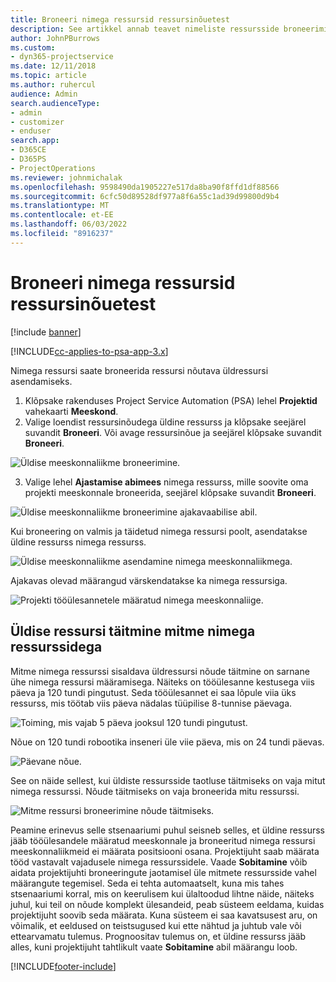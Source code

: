 ```yaml
---
title: Broneeri nimega ressursid ressursinõuetest
description: See artikkel annab teavet nimeliste ressursside broneerimise kohta üldiste ressursinõuete jaoks.
author: JohnPBurrows
ms.custom:
- dyn365-projectservice
ms.date: 12/11/2018
ms.topic: article
ms.author: ruhercul
audience: Admin
search.audienceType:
- admin
- customizer
- enduser
search.app:
- D365CE
- D365PS
- ProjectOperations
ms.reviewer: johnmichalak
ms.openlocfilehash: 9598490da1905227e517da8ba90f8ffd1df88566
ms.sourcegitcommit: 6cfc50d89528df977a8f6a55c1ad39d99800d9b4
ms.translationtype: MT
ms.contentlocale: et-EE
ms.lasthandoff: 06/03/2022
ms.locfileid: "8916237"
---
```

# <a name="book-named-resources-from-resource-requirements"></a>Broneeri nimega ressursid ressursinõuetest

[!include [banner](../includes/psa-now-project-operations.md)]

[!INCLUDE[cc-applies-to-psa-app-3.x](../includes/cc-applies-to-psa-app-3x.md)]

Nimega ressursi saate broneerida ressursi nõutava üldressursi asendamiseks.

1. Klõpsake rakenduses Project Service Automation (PSA) lehel **Projektid** vahekaarti **Meeskond**.
2. Valige loendist ressursinõudega üldine ressurss ja klõpsake seejärel suvandit **Broneeri**. Või avage ressursinõue ja seejärel klõpsake suvandit **Broneeri**.


![Üldise meeskonnaliikme broneerimine.](media/RM-how-to-14.png)


3. Valige lehel **Ajastamise abimees** nimega ressurss, mille soovite oma projekti meeskonnale broneerida, seejärel klõpsake suvandit **Broneeri**.

![Üldise meeskonnaliikme broneerimine ajakavaabilise abil.](media/RM-how-to-15.png)

Kui broneering on valmis ja täidetud nimega ressursi poolt, asendatakse üldine ressurss nimega ressurss.

![Üldise meeskonnaliikme asendamine nimega meeskonnaliikmega.](media/RM-how-to-16.png)

Ajakavas olevad määrangud värskendatakse ka nimega ressursiga.

![Projekti tööülesannetele määratud nimega meeskonnaliige.](media/RM-how-to-17.png)

## <a name="fulfill-a-generic-resource-with-multiple-named-resources"></a>Üldise ressursi täitmine mitme nimega ressurssidega
Mitme nimega ressurssi sisaldava üldressursi nõude täitmine on sarnane ühe nimega ressursi määramisega. Näiteks on tööülesanne kestusega viis päeva ja 120 tundi pingutust. Seda tööülesannet ei saa lõpule viia üks ressurss, mis töötab viis päeva nädalas tüüpilise 8-tunnise päevaga. 

![Toiming, mis vajab 5 päeva jooksul 120 tundi pingutust.](media/RM-how-to-21.png)

Nõue on 120 tundi robootika inseneri üle viie päeva, mis on 24 tundi päevas.

![Päevane nõue.](media/RM-how-to-22.png)

See on näide sellest, kui üldiste ressursside taotluse täitmiseks on vaja mitut nimega ressurssi. Nõude täitmiseks on vaja broneerida mitu ressurssi.

![Mitme ressursi broneerimine nõude täitmiseks.](media/RM-how-to-23.png)

Peamine erinevus selle stsenaariumi puhul seisneb selles, et üldine ressurss jääb tööülesandele määratud meeskonnale ja broneeritud nimega ressursi meeskonnaliikmeid ei määrata positsiooni osana. Projektijuht saab määrata tööd vastavalt vajadusele nimega ressurssidele. Vaade **Sobitamine** võib aidata projektijuhti broneeringute jaotamisel üle mitmete ressursside vahel määrangute tegemisel. Seda ei tehta automaatselt, kuna mis tahes stsenaariumi korral, mis on keerulisem kui ülaltoodud lihtne näide, näiteks juhul, kui teil on nõude komplekt ülesandeid, peab süsteem eeldama, kuidas projektijuht soovib seda määrata. Kuna süsteem ei saa kavatsusest aru, on võimalik, et eeldused on teistsugused kui ette nähtud ja juhtub vale või ettearvamatu tulemus. Prognoositav tulemus on, et üldine ressurss jääb alles, kuni projektijuht tahtlikult vaate **Sobitamine** abil määrangu loob.




[!INCLUDE[footer-include](../includes/footer-banner.md)]
